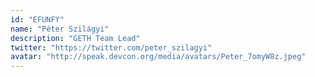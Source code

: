 ```yaml
---
id: "EFUNFY"
name: "Péter Szilágyi"
description: "GETH Team Lead"
twitter: "https://twitter.com/peter_szilagyi"
avatar: "http://speak.devcon.org/media/avatars/Peter_7omyW8z.jpeg"
---
```

